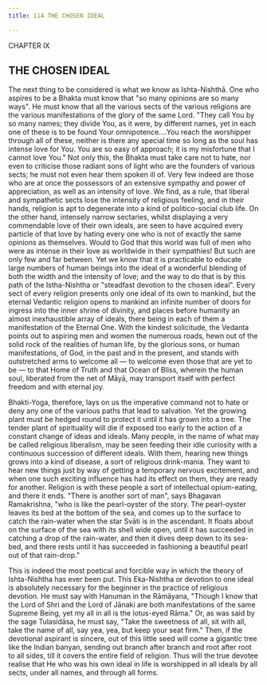 ```yaml
---
title: 114 THE CHOSEN IDEAL

---
```

  

CHAPTER IX

## THE CHOSEN IDEAL

The next thing to be considered is what we know as Ishta-Nishthā. One
who aspires to be a Bhakta must know that "so many opinions are so many
ways". He must know that all the various sects of the various religions
are the various manifestations of the glory of the same Lord. "They call
You by so many names; they divide You, as it were, by different names,
yet in each one of these is to be found Your omnipotence....You reach
the worshipper through all of these, neither is there any special time
so long as the soul has intense love for You. You are so easy of
approach; it is my misfortune that I cannot love You." Not only this,
the Bhakta must take care not to hate, nor even to criticise those
radiant sons of light who are the founders of various sects; he must not
even hear them spoken ill of. Very few indeed are those who are at once
the possessors of an extensive sympathy and power of appreciation, as
well as an intensity of love. We find, as a rule, that liberal and
sympathetic sects lose the intensity of religious feeling, and in their
hands, religion is apt to degenerate into a kind of politico-social club
life. On the other hand, intensely narrow sectaries, whilst displaying a
very commendable love of their own ideals, are seen to have acquired
every particle of that love by hating every one who is not of exactly
the same opinions as themselves. Would to God that this world was full
of men who were as intense in their love as worldwide in their
sympathies! But such are only few and far between. Yet we know that it
is practicable to educate large numbers of human beings into the ideal
of a wonderful blending of both the width and the intensity of love; and
the way to do that is by this path of the Istha-Nishtha or "steadfast
devotion to the chosen ideal". Every sect of every religion presents
only one ideal of its own to mankind, but the eternal Vedantic religion
opens to mankind an infinite number of doors for ingress into the inner
shrine of divinity, and places before humanity an almost inexhaustible
array of ideals, there being in each of them a manifestation of the
Eternal One. With the kindest solicitude, the Vedanta points out to
aspiring men and women the numerous roads, hewn out of the solid rock of
the realities of human life, by the glorious sons, or human
manifestations, of God, in the past and in the present, and stands with
outstretched arms to welcome all — to welcome even those that are yet to
be — to that Home of Truth and that Ocean of Bliss, wherein the human
soul, liberated from the net of Māyā, may transport itself with perfect
freedom and with eternal joy.

Bhakti-Yoga, therefore, lays on us the imperative command not to hate or
deny any one of the various paths that lead to salvation. Yet the
growing plant must be hedged round to protect it until it has grown into
a tree. The tender plant of spirituality will die if exposed too early
to the action of a constant change of ideas and ideals. Many people, in
the name of what may be called religious liberalism, may be seen feeding
their idle curiosity with a continuous succession of different ideals.
With them, hearing new things grows into a kind of disease, a sort of
religious drink-mania. They want to hear new things just by way of
getting a temporary nervous excitement, and when one such exciting
influence has had its effect on them, they are ready for another.
Religion is with these people a sort of intellectual opium-eating, and
there it ends. "There is another sort of man", says Bhagavan
Ramakrishna, "who is like the pearl-oyster of the story. The
pearl-oyster leaves its bed at the bottom of the sea, and comes up to
the surface to catch the rain-water when the star Svāti is in the
ascendant. It floats about on the surface of the sea with its shell wide
open, until it has succeeded in catching a drop of the rain-water, and
then it dives deep down to its sea-bed, and there rests until it has
succeeded in fashioning a beautiful pearl out of that rain-drop."

This is indeed the most poetical and forcible way in which the theory of
Ishta-Nishtha has ever been put. This Eka-Nishtha or devotion to one
ideal is absolutely necessary for the beginner in the practice of
religious devotion. He must say with Hanuman in the Rāmāyana, "Though I
know that the Lord of Shri and the Lord of Jānaki are both
manifestations of the same Supreme Being, yet my all in all is the
lotus-eyed Rāma." Or, as was said by the sage Tulasidāsa, he must say,
"Take the sweetness of all, sit with all, take the name of all, say yea,
yea, but keep your seat firm." Then, if the devotional aspirant is
sincere, out of this little seed will come a gigantic tree like the
Indian banyan, sending out branch after branch and root after root to
all sides, till it covers the entire field of religion. Thus will the
true devotee realise that He who was his own ideal in life is worshipped
in all ideals by all sects, under all names, and through all forms.